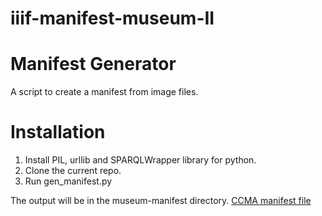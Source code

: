# iiif-manifest-museum-II

# Manifest Generator
A script to create a manifest from image files. 

# Installation
1. Install PIL, urllib and SPARQLWrapper library for python.
2. Clone the current repo.
3. Run gen_manifest.py

The output will be in the museum-manifest directory.
[CCMA manifest file](museum-manifests/ccma.json)
